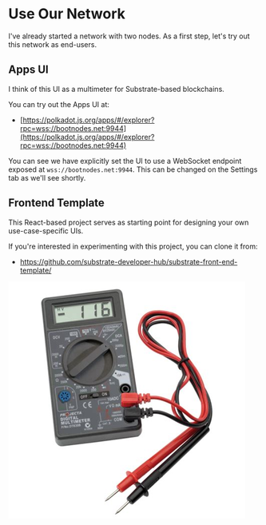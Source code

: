 # Use Our Network

I've already started a network with two nodes. As a first step, let's try out this network as end-users.

## Apps UI

I think of this UI as a multimeter for Substrate-based blockchains.

You can try out the Apps UI at:

* [https://polkadot.js.org/apps/#/explorer?rpc=wss://bootnodes.net:9944](https://polkadot.js.org/apps/#/explorer?rpc=wss://bootnodes.net:9944)

You can see we have explicitly set the UI to use a WebSocket endpoint exposed at `wss://bootnodes.net:9944`. This can be changed on the Settings tab as we'll see shortly.

## Frontend Template

This React-based project serves as starting point for designing your own use-case-specific UIs.

If you're interested in experimenting with this project, you can clone it from:

* https://github.com/substrate-developer-hub/substrate-front-end-template/

<!-- slide:break-60 -->

![multimeter](assets/multimeter.jpg)
